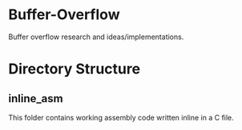 # Buffer-Overflow
Buffer overflow research and ideas/implementations.

# Directory Structure

## inline_asm

This folder contains working assembly code written inline in a C file.
